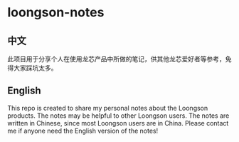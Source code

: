 # loongson-notes

## 中文

此项目用于分享个人在使用龙芯产品中所做的笔记，供其他龙芯爱好者等参考，免得大家踩坑太多。

## English
This repo is created to share my personal notes about the Loongson products. The notes may be helpful to other Loongson users.
The notes are written in Chinese, since most Loongson users are in China.
Please contact me if anyone need the English version of the notes!
